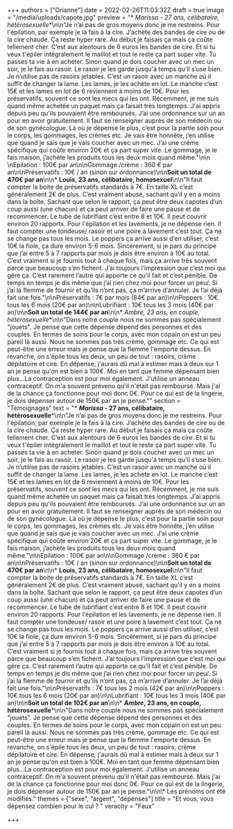+++
authors = ["Orianne"]
date = 2022-02-26T11:03:32Z
draft = true
image = "/media/uploads/capote.jpg"
preview = "* **Marissa* - 27 ans, célibataire, hétérosexuelle**\n\n\"Je n’ai pas de gros moyens donc je me restreins. Pour l'épilation, par exemple je la fais à la cire. J’achète des bandes de cire ou de la cire chaude. Ça reste hyper rare. Au début je faisais ça mais ça coûte tellement cher. C’est aux alentours de 6 euros les bandes de cire. Et si tu veux t'épiler intégralement le maillot et tout le reste ça part super vite. Tu passes ta vie à en acheter. Sinon quand je dois coucher avec un mec un soir, je le fais au rasoir. Le rasoir je les garde jusqu'à temps qu’il s’use bien. Je n’utilise pas de rasoirs jetables. C’est un rasoir avec un manche où il suffit de changer la lame. Les lames, je les achète en lot. Le manche c’est 15€ et les lames en lot de 6 reviennent à moins de 10€. Pour les préservatifs, souvent ce sont les mecs qui les ont. Récemment, je me suis quand même achetée un paquet mais ça faisait très longtemps. J'ai appris depuis peu qu'ils pouvaient être remboursés. J’ai une ordonnance sur un an pour en avoir gratuitement. Il faut se renseigner auprès de son médecin ou de son gynécologue. Là où je dépense le plus, c’est pour la partie soin pour le corps, les gommages, les crèmes etc. Je vais être honnête, j’en utilise que quand je sais que je vais coucher avec un mec. J’ai une crème spécifique qui coûte environ 20€ et ça part super vite. Le gommage, je le fais maison, j’achète les produits tous les deux mois quand même.\"\n\n  \nEpilation : 100€ par an\n\nGommage /crème : 360 € par an\n\nPréservatifs : 10€ / an (sinon sur ordonnance)\n\n**Soit un total de 470€ par an**\n\n* **Louis, 23 ans, célibataire, homosexuel**\n\n\"Il faut compter la boite de préservatifs standards à 7€. En taille XL c’est généralement 2€ de plus. C’est vraiment abusé, sachant qu’il y en a moins dans la boîte. Sachant que selon le rapport, ça peut être deux capotes d’un coup aussi (une chacun) et ça peut arriver de faire une pause et de recommencer. Le tube de lubrifiant c’est entre 8 et 10€. Il peut couvrir environ 20 rapports. Pour l'épilation et les lavements, je ne dépense rien. Il faut compter une tondeuse/ rasoir et une poire à lavement c’est tout. Ça ne se change pas tous les mois. Le poppers ça arrive aussi d’en utiliser, c’est 10€ la fiole, ça dure environ 5-6 mois. Sincèrement, si je pars du principe que j’ai entre 5 à 7 rapports par mois je dois être environ à 10€ au total. C’est vraiment si je fournis tout à chaque fois, mais ça arrive très souvent parce que beaucoup s’en fichent. J’ai toujours l’impression que c’est moi qui gère ça. C’est rarement l’autre qui apporte ce qu’il fait et c’est pénible. De temps en temps je dis même que j’ai rien chez moi pour forcer un peu/. Si j’ai la flemme de fournir et qu’ils n’ont pas, ça m’arrive d’annuler. Je l’ai déjà fait une fois.\"\n\nPréservatifs : 7€ par mois (84€ par an)\n\nPoppers : 10€ tous les 6 mois (20€ par an)\n\nLubrifiant : 10€ tous les 3 mois (40€ par an)\n\n**Soit un total de 144€ par an**\n\n* **Ambre*, 23 ans, en couple, hétérosexuelle**\n\n\"Dans notre couple nous ne sommes pas spécialement \"jouets\". Je pense que cette dépense dépend des personnes et des couples. En termes de soins pour le corps, avec mon copain on est un peu pareil là aussi. Nous ne sommes pas très crème, gommage etc. Ce qui est peut-être une erreur mais je pense que la flemme l'emporte dessus. En revanche, on s'épile tous les deux, un peu de tout : rasoirs, crème dépilatoire et cire. En dépense, j'aurais dû mal à estimer mais à deux sur 1 an je pense qu'on est bien à 100€. Moi en tant que femme dépensant bien plus...La contraception est pour moi également. J'utilise un anneau contraceptif. On m'a souvent prévenu qu'il n'était pas remboursé. Mais j'ai de la chance ça fonctionne pour moi donc 0€. Pour ce qui est de la lingerie, je dois dépenser autour de 150€ par an je pense.\""
section = "Témoignages"
text = "* **_Marissa_ - 27 ans, célibataire, hétérosexuelle***\n\n\"Je n’ai pas de gros moyens donc je me restreins. Pour l'épilation, par exemple je la fais à la cire. J’achète des bandes de cire ou de la cire chaude. Ça reste hyper rare. Au début je faisais ça mais ça coûte tellement cher. C’est aux alentours de 6 euros les bandes de cire. Et si tu veux t'épiler intégralement le maillot et tout le reste ça part super vite. Tu passes ta vie à en acheter. Sinon quand je dois coucher avec un mec un soir, je le fais au rasoir. Le rasoir je les garde jusqu'à temps qu’il s’use bien. Je n’utilise pas de rasoirs jetables. C’est un rasoir avec un manche où il suffit de changer la lame. Les lames, je les achète en lot. Le manche c’est 15€ et les lames en lot de 6 reviennent à moins de 10€. Pour les préservatifs, souvent ce sont les mecs qui les ont. Récemment, je me suis quand même achetée un paquet mais ça faisait très longtemps. J'ai appris depuis peu qu'ils pouvaient être remboursés. J’ai une ordonnance sur un an pour en avoir gratuitement. Il faut se renseigner auprès de son médecin ou de son gynécologue. Là où je dépense le plus, c’est pour la partie soin pour le corps, les gommages, les crèmes etc. Je vais être honnête, j’en utilise que quand je sais que je vais coucher avec un mec. J’ai une crème spécifique qui coûte environ 20€ et ça part super vite. Le gommage, je le fais maison, j’achète les produits tous les deux mois quand même.\"\n\nEpilation : 100€ par an\n\nGommage /crème : 360 € par an\n\nPréservatifs : 10€ / an (sinon sur ordonnance)\n\n**Soit un total de 470€ par an**\n\n* **Louis, 23 ans, célibataire, homosexuel**\n\n\"Il faut compter la boite de préservatifs standards à 7€. En taille XL c’est généralement 2€ de plus. C’est vraiment abusé, sachant qu’il y en a moins dans la boîte. Sachant que selon le rapport, ça peut être deux capotes d’un coup aussi (une chacun) et ça peut arriver de faire une pause et de recommencer. Le tube de lubrifiant c’est entre 8 et 10€. Il peut couvrir environ 20 rapports. Pour l'épilation et les lavements, je ne dépense rien. Il faut compter une tondeuse/ rasoir et une poire à lavement c’est tout. Ça ne se change pas tous les mois. Le poppers ça arrive aussi d’en utiliser, c’est 10€ la fiole, ça dure environ 5-6 mois. Sincèrement, si je pars du principe que j’ai entre 5 à 7 rapports par mois je dois être environ à 10€ au total. C’est vraiment si je fournis tout à chaque fois, mais ça arrive très souvent parce que beaucoup s’en fichent. J’ai toujours l’impression que c’est moi qui gère ça. C’est rarement l’autre qui apporte ce qu’il fait et c’est pénible. De temps en temps je dis même que j’ai rien chez moi pour forcer un peu/. Si j’ai la flemme de fournir et qu’ils n’ont pas, ça m’arrive d’annuler. Je l’ai déjà fait une fois.\"\n\nPréservatifs : 7€ tous les 2 mois (42€ par an)\n\nPoppers : 10€ tous les 6 mois (20€ par an)\n\nLubrifiant : 10€ tous les 3 mois (40€ par an)\n\n**Soit un total de 102€ par an**\n\n* **_Ambre_, 23 ans, en couple, hétérosexuelle***\n\n\"Dans notre couple nous ne sommes pas spécialement \"jouets\". Je pense que cette dépense dépend des personnes et des couples. En termes de soins pour le corps, avec mon copain on est un peu pareil là aussi. Nous ne sommes pas très crème, gommage etc. Ce qui est peut-être une erreur mais je pense que la flemme l'emporte dessus. En revanche, on s'épile tous les deux, un peu de tout : rasoirs, crème dépilatoire et cire. En dépense, j'aurais dû mal à estimer mais à deux sur 1 an je pense qu'on est bien à 100€. Moi en tant que femme dépensant bien plus...La contraception est pour moi également. J'utilise un anneau contraceptif. On m'a souvent prévenu qu'il n'était pas remboursé. Mais j'ai de la chance ça fonctionne pour moi donc 0€. Pour ce qui est de la lingerie, je dois dépenser autour de 150€ par an je pense.\"\n\n\\* Les prénoms ont été modifiés."
themes = ["sexe", "argent", "dépenses"]
title = "Et vous, vous dépensez combien pour le cul ? "
veracity = "Faux"

+++
